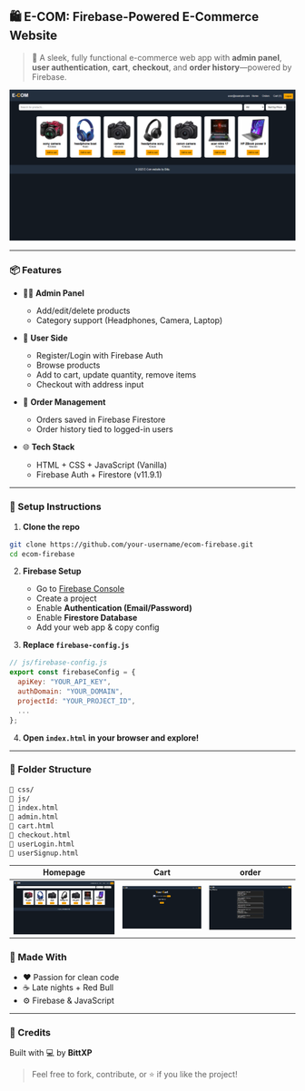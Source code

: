 ## 🛍️ E-COM: Firebase-Powered E-Commerce Website

> 🚀 A sleek, fully functional e-commerce web app with **admin panel**, **user authentication**, **cart**, **checkout**, and **order history**—powered by Firebase.

![ecom-preview](preview/home.png)

<!-- Optional: Replace with an actual screenshot of your app later -->

---

### 📦 Features

* 🧑‍💼 **Admin Panel**

  * Add/edit/delete products
  * Category support (Headphones, Camera, Laptop)

* 🛒 **User Side**

  * Register/Login with Firebase Auth
  * Browse products
  * Add to cart, update quantity, remove items
  * Checkout with address input

* 📜 **Order Management**

  * Orders saved in Firebase Firestore
  * Order history tied to logged-in users

* 🌐 **Tech Stack**

  * HTML + CSS + JavaScript (Vanilla)
  * Firebase Auth + Firestore (v11.9.1)

---

### 🔧 Setup Instructions

1. **Clone the repo**

```bash
git clone https://github.com/your-username/ecom-firebase.git
cd ecom-firebase
```

2. **Firebase Setup**

   * Go to [Firebase Console](https://console.firebase.google.com/)
   * Create a project
   * Enable **Authentication (Email/Password)**
   * Enable **Firestore Database**
   * Add your web app & copy config

3. **Replace `firebase-config.js`**

```js
// js/firebase-config.js
export const firebaseConfig = {
  apiKey: "YOUR_API_KEY",
  authDomain: "YOUR_DOMAIN",
  projectId: "YOUR_PROJECT_ID",
  ...
};
```

4. **Open `index.html` in your browser and explore!**

---

### 📂 Folder Structure

```
📁 css/
📁 js/
📄 index.html
📄 admin.html
📄 cart.html
📄 checkout.html
📄 userLogin.html
📄 userSignup.html
```
| Homepage | Cart | order |
|---------|------|----------|
| ![](preview/home.png) | ![](preview/cart.png) | ![](preview/order.png) |


### 🤖 Made With

* ❤️ Passion for clean code
* ☕ Late nights + Red Bull
* ⚙️ Firebase & JavaScript

---

### 📢 Credits

Built with 💻 by **BittXP**

> Feel free to fork, contribute, or ⭐️ if you like the project!

